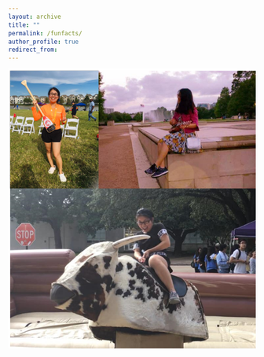 ```yaml
---
layout: archive
title: ""
permalink: /funfacts/
author_profile: true
redirect_from:
---
```


![test image size](/figures/Funfacts.png)
<!-- <img src="/figures/fun-Boat.jpg" width="200"> -->
<!-- <img src="/figures/fun-Boat.jpg" width="48"> -->

<!-- <img src="/figures/fun-Boat.jpg"  height="250" />
<img src="./figures/fun-draganBoat.jpg" height="250" />

<img src="./figures/fun-bull.jpg" height="250" />
<img src="./figures/fun-ukelele.jpg" height="250" /> -->
